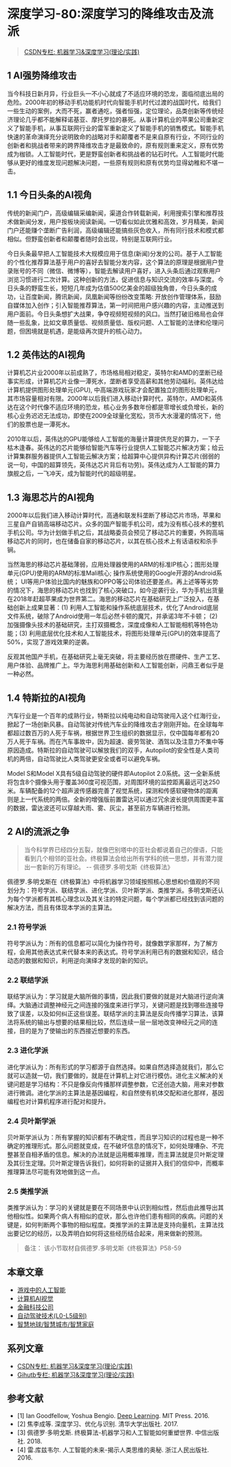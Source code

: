 # 深度学习-80:深度学习的降维攻击及流派

> [CSDN专栏: 机器学习&深度学习(理论/实践)](https://blog.csdn.net/column/details/27839.html)

## 1 AI强势降维攻击

当今科技日新月异，行业巨头一不小心就成了不适应环境的恐龙，面临彻底出局的危险。2000年初的移动手机功能机时代向智能手机时代过渡的战国时代，给我们一些生动的案例，大而不死，赢者通吃，强者恒强，定位理论，品类创新等传统经济理论几乎都不能解释诺基亚、摩托罗拉的暴死。从事计算机业的苹果公司重新定义了智能手机，从事互联网行业的雷军重新定义了智能手机的销售模式。智能手机快速的革命演绎充分说明致命的战略对手和颠覆者不是来自原有行业，不同行业的创新者和挑战者带来的跨界降维攻击才是最致命的，原有规则重来定义，原有优势成为枷锁。人工智能时代，更是野蛮创新者和挑战者的钻石时代。人工智能时代能够从更好的维度发现问题解决问题，一些原有规则和原有优势均显得幼稚和不堪一击。

## 1.1 今日头条的AI视角

传统的新闻门户，高级编辑采编新闻，渠道合作转载新闻，利用搜索引擎和推荐技术做新闻分发，用户按板块阅读新闻。一切看似如此优雅和高效，岁月精美，新闻门户还能赚个垄断广告利润，高级编辑还能搞些灰色收入，所有同行技术和模式都相似。但野蛮创新者和颠覆者随时会出现，特别是互联网行业。

今日头条最早把人工智能技术大规模应用于信息(新闻)分发的公司。基于人工智能的个性化推荐算法基于用户的喜好去智能分发内容，这个算法的原理是根据用户登录账号的不同（微信、微博等），智能去解读用户喜好，进入头条后通过观察用户浏览习惯进行二次计算。这种创新的方法，促进信息与知识交流的效率与深度。今日头条的野蛮生长，短短几年成为估值500亿美金的超级独角兽，今日头条的成功，让百度新闻，腾讯新闻，凤凰新闻等纷纷改变策略: 开放创作管理体系，鼓励自媒体加入创作；引入智能推荐算法，第一时间把用户感兴趣的内容，主动推送到用户面前。今日头条想扩大战果，争夺视频短视频的风口。当然打破旧格局也会伴随一些乱象，比如文章质量低、视频质量低、版权问题、人工智能的法律和伦理问题，但困境就是机遇，是能级再次提升的核心动力。

## 1.2 英伟达的AI视角

计算机芯片业2000年以前成熟了，市场格局相对稳定，英特尔和AMD的垄断已经事实形成，计算机芯片业像一潭死水，垄断者享受高薪和其他劳动福利。英伟达给计算机提供图形处理单元(GPU), 中高端游戏玩家才会配置独立的图形处理单元，其市场容量相对有限。2000年以后我们进入移动计算时代，英特尔，AMD和英伟达在这个时代像不适应环境的恐龙，核心业务多数年份都是零增长或负增长，新的核心业务迟迟无法成功，即使在2009全球量化宽松，货币大水漫灌的情况下，他们的股票也是一潭死水。

2010年以后，英伟达的GPU能够给人工智能的海量计算提供充足的算力，一下子枯木逢春。英伟达的芯片能够给智能汽车等行业提供人工智能芯片解决方案；给云计算集群服务器提供人工智能云解决方案；给超算中心提供异构计算芯片(弱弱的说一句，中国的超算领先，英伟达芯片背后有功劳)。英伟达成为人工智能的算力旗舰之后，一飞冲天，成为智能时代的超级明星。

## 1.3 海思芯片的AI视角

2000年以后我们进入移动计算时代，高通和联发科垄断了移动芯片市场，苹果和三星自产自销高端移动芯片。众多的国产智能手机公司，成为没有核心技术的整机手机公司。华为计划做手机之后，其战略委员会预见了移动芯片的重要，外购高端移动芯片的同时，也在储备自家的移动芯片，以其在核心技术上有话语权和杀手锏。

当然海思的移动芯片基础薄弱，应用处理器使用的ARM的标准IP核心；图形处理单元(GPU)使用的ARM的标准Mali核心; 操作系统使用的Google开源的Android系统； UI等用户体验比国内的魅族和OPPO等公司体验还要差点。再上述等等劣势的情况下，海思的移动芯片也找到了核心突破口，如今逆袭行业，华为手机出货量在2018年赶超苹果成为世界第二。海思的移动芯片在基础研究上广泛投入，在基础创新上成果显著：(1) 利用人工智能和操作系统底层技术，优化了Android底层文件系统，破除了Android使用一年后必然卡顿的魔咒，并承诺3年不卡顿； (2) 加强摄像头技术的基础研究，主打双摄概念，深度成像和人工智能相机等特色功能；(3) 利用底层优化技术和人工智能技术，将图形处理单元(GPU)的效率提高了50%，实现了游戏效果的逆袭。

反观其他国产手机，在基础研究上毫无突破，将主要经历放在攒硬件、生产工艺、用户体验、品牌推广上。华为海思利用基础创新和人工智能创新，问鼎王者似乎是一种必然。

## 1.4 特斯拉的AI视角

汽车行业是一个百年的成熟行业，特斯拉以纯电动和自动驾驶闯入这个红海行业，掀起了一场创新风暴。自动驾驶对传统汽车业的降维攻击才刚刚开始。在全球每年都超过数百万的人死于车祸，根据世界卫生组织的数据显示，仅中国每年都有20万人死于车祸。而在汽车事故中，因为超速、疲劳驾驶、酒驾以及注意力不集中等原因造成。特斯拉的自动驾驶可以解放我们的双手，Autopilot的安全性是人类司机的两倍，自动驾驶比人类驾驶更安全或者可以避免车祸。

Model S和Model X具有5级自动驾驶的硬件即Autopilot 2.0系统。这一全新系统将包含8个摄像头用于覆盖360度可视范围，对周围环境的监控距离最远可达250米。车辆配备的12个超声波传感器完善了视觉系统，探测和传感软硬物体的距离则是上一代系统的两倍。全新的增强版前置雷达可以通过冗余波长提供周围更丰富的数据，雷达波还可以穿越大雨、雾、灰尘，甚至前方车辆进行检测。

## 2 AI的流派之争

> 当今科学界已经四分五裂，就像巴别塔中的亚社会都说着自己的俚语，只能看到几个相邻的亚社会。终极算法会给出所有学科的统一思想，并有潜力提出一套新的万有理论。 -- 佩德罗.多明戈斯《终极算法》

佩德罗.多明戈斯在《终极算法》中将机器学习领域按照核心思想和价值观的不同划分为：符号学派、联结学派、进化学派、贝叶斯学派、类推学派。多明戈斯还认为每个学派都有其核心理念以及其关注的特定问题，每个学派都已经找到该问题的解决方法，而且有体现本学派的主算法。

### 2.1 符号学派

符号学派认为：所有的信息都可以简化为操作符号，就像数学家那样，为了解方程，会用其他表达式来代替本来的表达式。符号学派利用已有的数据和知识，结合动态的数据和知识，利用逆向演绎才发现的新的知识。

### 2.2 联结学派

联结学派认为：学习就是大脑所做的事情，因此我们要做的就是对大脑进行逆向演绎。大脑通过调整神经元之间连接的强度来进行学习，关键问题是找到哪些连接导致了误差，以及如何纠正这些误差。联结学派的主算法是反向传播学习算法，该算法将系统的输出与想要的结果相比较，然后连续一层一层地改变神经元之间的连接，目的是为了使输出的东西接近想要的东西。

### 2.3 进化学派

进化学派认为：所有形式的学习都源于自然选择。如果自然选择造就我们，那么它就可以造就一切，我们要做的，就是在计算机上对它进行模仿。进化主义解决的关键问题是学习结构：不只是像反向传播那样调整参数，它还创造大脑，用来对参数进行微调。进化学派的主算法是基因编程，和自然使有机体交配和进化那样，基因编程也对计算机程序进行配对和提升。

### 2.4 贝叶斯学派

贝叶斯学派认为：所有掌握的知识都有不确定性，而且学习知识的过程也是一种不确定的推理形式。那么问题就变成，在不破坏信息的情况下，如何处理嘈杂、不完整甚至自相矛盾的信息。解决的办法就是运用概率推理，而主算法就是贝叶斯定理及其衍生定理。贝叶斯定理告诉我们，如何将新的证据并入我们的信仰中，而概率推理算法尽可能有效地做到这一点。

### 2.5 类推学派

类推学派认为：学习的关键就是要在不同场景中认识到相似性，然后由此推导出其他相似性。如果两个病人有相似的症状，那么也许他们患有相同的疾病。问题的关键是，如何判断两个事物的相似程度。类推学派的主算法是支持向量机，主算法找出要记忆的经历，以及弄明白如何将这些经历结合起来，用来做新的预测。

> 备注： 该小节取材自佩德罗.多明戈斯《终极算法》P58-59

## 本章文章

- [游戏中的人工智能](./81-ai-game.md)
- [计算机AI视觉](./82-ai-cv.md)
- [金融科技公司](./83-ai-finance.md)
- [自动驾驶技术(L0-L5级别)](./84-ai-pilot.md)
- [智慧地球/智慧城市/智慧家庭](./86-smart-earth.md)

## 系列文章

- [CSDN专栏: 机器学习&深度学习(理论/实践)](https://blog.csdn.net/column/details/27839.html)
- [Gihutb专栏: 机器学习&深度学习(理论/实践)](https://github.com/media-tm/MTOpenML)

## 参考文献

- [1] Ian Goodfellow, Yoshua Bengio. [Deep Learning](http://www.deeplearningbook.org/). MIT Press. 2016.
- [2] 焦李成等. 深度学习、优化与识别. 清华大学出版社. 2017.
- [3] 佩德罗·多明戈斯. 终极算法-机器学习和人工智能如何重塑世界. 中信出版社. 2018.
- [4] 雷.库兹韦尔. 人工智能的未来-揭示人类思维的奥秘.  浙江人民出版社. 2016.